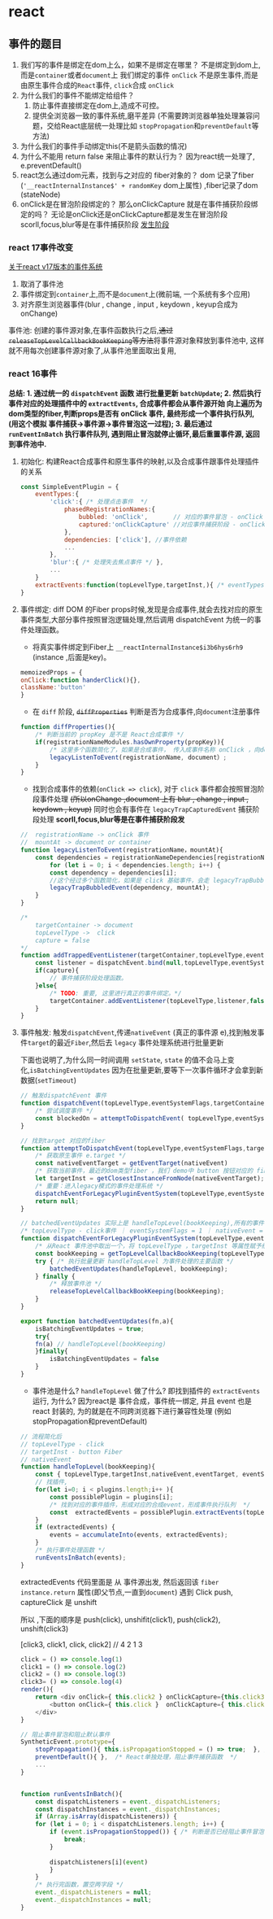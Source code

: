 # react

## 事件的题目

1. 我们写的事件是绑定在dom上么，如果不是绑定在哪里？
    不是绑定到dom上, 而是`container`或者`document`上
    我们绑定的事件 `onClick` 不是原生事件,而是由原生事件合成的`React`事件, `click`合成 `onClick`
2. 为什么我们的事件不能绑定给组件？
    1. 防止事件直接绑定在dom上,造成不可控。
    2. 提供全浏览器一致的事件系统,磨平差异 (不需要跨浏览器单独处理兼容问题，交给React底层统一处理比如 `stopPropagation`和`preventDefault`等方法)
3. 为什么我们的事件手动绑定this(不是箭头函数的情况)
4. 为什么不能用 return false 来阻止事件的默认行为？
    因为react统一处理了, e.preventDefault()
5. react怎么通过dom元素，找到与之对应的 fiber对象的？
    dom 记录了fiber (`'__reactInternalInstance$' + randomKey` dom上属性) ,fiber记录了dom (stateNode)
6. onClick是在冒泡阶段绑定的？ 那么onClickCapture 就是在事件捕获阶段绑定的吗？
    无论是onClick还是onClickCapture都是发生在冒泡阶段
    scorll,focus,blur等是在事件捕获阶段 [发生阶段](###react16事件)

### react 17事件改变

[关于react v17版本的事件系统](https://juejin.cn/post/6955636911214067720#heading-29)

1. 取消了事件池
2. 事件绑定到`container`上,而不是`document`上(微前端, 一个系统有多个应用)
3. 对齐原生浏览器事件(blur , change , input , keydown , keyup合成为onChange)

事件池: 创建的事件源对象,在事件函数执行之后,~~通过`releaseTopLevelCallbackBookKeeping`等方法~~将事件源对象释放到事件池中,
这样就不用每次创建事件源对象了,从事件池里面取出复用,

### react 16事件

**总结: 1. 通过统一的 `dispatchEvent` 函数 进行批量更新 `batchUpdate`; 2. 然后执行事件对应的处理插件中的 `extractEvents`, 合成事件都会从事件源开始 向上遍历为dom类型的fiber,判断props是否有 onClick 事件, 最终形成一个事件执行队列, (用这个模拟 事件捕获->事件源->事件冒泡这一过程); 3. 最后通过 `runEventInBatch` 执行事件队列, 遇到阻止冒泡就停止循环,最后重置事件源, 返回到事件池中.**

1. 初始化: 构建React合成事件和原生事件的映射,以及合成事件跟事件处理插件的关系

    ```js
    const SimpleEventPlugin = {
        eventTypes:{ 
            'click':{ /* 处理点击事件  */
                phasedRegistrationNames:{
                    bubbled: 'onClick',       // 对应的事件冒泡 - onClick 
                    captured:'onClickCapture' //对应事件捕获阶段 - onClickCapture
                },
                dependencies: ['click'], //事件依赖
                ...
            },
            'blur':{ /* 处理失去焦点事件 */ },
            ...
        }
        extractEvents:function(topLevelType,targetInst,){ /* eventTypes 里面的事件对应的统一事件处理函数，接下来会重点讲到 */ }
    }
    ```

2. 事件绑定: diff DOM 的Fiber props时候,发现是合成事件,就会去找对应的原生事件类型,大部分事件按照冒泡逻辑处理,然后调用 dispatchEvent 为统一的事件处理函数。
    * 将真实事件绑定到Fiber上 `__reactInternalInstance$i3b6hys6rh9` (instance ,后面是key)。

    ```js
    memoizedProps = {
    onClick:function handerClick(){},
    className:'button'
    }
    ```

    * 在 `diff` 阶段, ~~`diffProperties`~~ 判断是否为合成事件,向`document`注册事件

    ```js
    function diffProperties(){
        /* 判断当前的 propKey 是不是 React合成事件 */
        if(registrationNameModules.hasOwnProperty(propKey)){
            /* 这里多个函数简化了，如果是合成事件， 传入成事件名称 onClick ，向document注册事件  */
            legacyListenToEvent(registrationName, document）;
        }
    }
    ```

    * 找到合成事件的依赖(`onClick => click`), 对于 `click` 事件都会按照冒泡阶段事件处理 ~~(所以onChange ,document 上有 blur , change , input , keydown , keyup)~~ 同时也会有事件在 `legacyTrapCapturedEvent` 捕获阶段处理 **scorll,focus,blur等是在事件捕获阶段发**

    ```js
    //  registrationName -> onClick 事件
    //  mountAt -> document or container
    function legacyListenToEvent(registrationName，mountAt){
        const dependencies = registrationNameDependencies[registrationName]; // 根据 onClick 获取  onClick 依赖的事件数组 [ 'click' ]。
            for (let i = 0; i < dependencies.length; i++) {
            const dependency = dependencies[i];
            //这个经过多个函数简化，如果是 click 基础事件，会走 legacyTrapBubbledEvent ,而且都是按照冒泡处理
            legacyTrapBubbledEvent(dependency, mountAt);
        }
    }

    /*
        targetContainer -> document
        topLevelType ->  click
        capture = false
    */
    function addTrappedEventListener(targetContainer,topLevelType,eventSystemFlags,capture){
        const listener = dispatchEvent.bind(null,topLevelType,eventSystemFlags,targetContainer) 
        if(capture){
            // 事件捕获阶段处理函数。
        }else{
            /* TODO: 重要, 这里进行真正的事件绑定。*/
            targetContainer.addEventListener(topLevelType,listener,false) // document.addEventListener('click',listener,false)
        }
    }

    ```

3. 事件触发: 触发`dispatchEvent`,传递`nativeEvent` (真正的事件源 e),找到触发事件`target`的最近`Fiber`,然后去 `legacy` 事件处理系统进行批量更新

    下面也说明了,为什么同一时间调用 `setState`, `state` 的值不会马上变化,`isBatchingEventUpdates` 因为在批量更新,要等下一次事件循环才会拿到新数据(`setTimeout`)

    ```js
    // 触发dispatchEvent 事件
    function dispatchEvent(topLevelType,eventSystemFlags,targetContainer,nativeEvent){
        /* 尝试调度事件 */
        const blockedOn = attemptToDispatchEvent( topLevelType,eventSystemFlags, targetContainer, nativeEvent);
    }

    // 找到target 对应的fiber
    function attemptToDispatchEvent(topLevelType,eventSystemFlags,targetContainer,nativeEvent){
        /* 获取原生事件 e.target */
        const nativeEventTarget = getEventTarget(nativeEvent)
        /* 获取当前事件，最近的dom类型fiber ，我们 demo中 button 按钮对应的 fiber */
        let targetInst = getClosestInstanceFromNode(nativeEventTarget); 
        /* 重要：进入legacy模式的事件处理系统 */
        dispatchEventForLegacyPluginEventSystem(topLevelType,eventSystemFlags,nativeEvent,targetInst,);
        return null;
    }

    // batchedEventUpdates 实际上是 handleTopLevel(bookKeeping),所有的事件都是在这里面执行(对同一个数据的更新) js是单线程 此时调用两次setState, 是同一次事件循环,所以打印出的 state值是一样的
    /* topLevelType - click事件 ｜ eventSystemFlags = 1 ｜ nativeEvent = 事件源对象  ｜ targetInst = 元素对应的fiber对象  */
    function dispatchEventForLegacyPluginEventSystem(topLevelType,eventSystemFlags,nativeEvent,targetInst){
        /* 从React 事件池中取出一个，将 topLevelType ，targetInst 等属性赋予给事件  */
        const bookKeeping = getTopLevelCallbackBookKeeping(topLevelType,nativeEvent,targetInst,eventSystemFlags);
        try { /* 执行批量更新 handleTopLevel 为事件处理的主要函数 */
            batchedEventUpdates(handleTopLevel, bookKeeping);
        } finally {
            /* 释放事件池 */  
            releaseTopLevelCallbackBookKeeping(bookKeeping);
        }
    }

    export function batchedEventUpdates(fn,a){
        isBatchingEventUpdates = true;
        try{
        fn(a) // handleTopLevel(bookKeeping)
        }finally{
            isBatchingEventUpdates = false
        }
    }

    ```

    * 事件池是什么? `handleTopLevel` 做了什么?
    即找到插件的 `extractEvents` 运行, 为什么?  因为react是 事件合成，事件统一绑定, 并且 event 也是 react 封装的, 为的就是在不同跨浏览器下进行兼容性处理 (例如stopPropagation和preventDefault)

    ```js
    // 流程简化后 
    // topLevelType - click  
    // targetInst - button Fiber
    // nativeEvent
    function handleTopLevel(bookKeeping){
        const { topLevelType,targetInst,nativeEvent,eventTarget, eventSystemFlags} = bookKeeping
        // 找插件,
        for(let i=0; i < plugins.length;i++ ){
            const possiblePlugin = plugins[i];
            /* 找到对应的事件插件，形成对应的合成event，形成事件执行队列  */
            const  extractedEvents = possiblePlugin.extractEvents(topLevelType,targetInst,nativeEvent,eventTarget,eventSystemFlags)  
        }
        if (extractedEvents) {
            events = accumulateInto(events, extractedEvents);
        }
        /* 执行事件处理函数 */
        runEventsInBatch(events);
    }

    ```

    extractedEvents 代码里面是 从 事件源出发, 然后返回该 `fiber` `instance.return` 属性(即父节点,一直到`document`) 遇到 Click push, captureClick 是 unshift

    所以 ,下面的顺序是 push(click), unshifit(click1), push(click2), unshift(click3)

    [click3, click1, click, click2] // 4 2 1 3

    ```js
    click = () => console.log(1)
    click1 = () => console.log(2)
    click2 = () => console.log(3) 
    click3= () => console.log(4)
    render(){
        return <div onClick={ this.click2 } onClickCapture={this.click3}  > 
            <button onClick={ this.click }  onClickCapture={ this.click1  }  className="button" >点击</button>
        </div>
    }

    ```

    ```js
    // 阻止事件冒泡和阻止默认事件
    SyntheticEvent.prototype={
        stopPropagation(){ this.isPropagationStopped = () => true;  }, /* React单独处理，阻止事件冒泡函数 */
        preventDefault(){ },  /* React单独处理，阻止事件捕获函数  */
        ...
    }


    function runEventsInBatch(){
        const dispatchListeners = event._dispatchListeners;
        const dispatchInstances = event._dispatchInstances;
        if (Array.isArray(dispatchListeners)) {
        for (let i = 0; i < dispatchListeners.length; i++) {
            if (event.isPropagationStopped()) { /* 判断是否已经阻止事件冒泡 */
                break;
            }
            
            dispatchListeners[i](event)
            }
        }
        /* 执行完函数，置空两字段 */
        event._dispatchListeners = null;
        event._dispatchInstances = null;
    }

    ```
